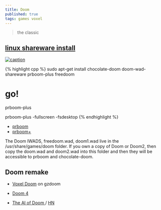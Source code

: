 ```yaml
---
title: Doom
published: true
tags: games voxel
---
```

> the classic 

## [linux shareware install](http://securitronlinux.com/installing-and-playing-the-classic-pc-doom-game-on-linuxubuntu/)

[![caption](https://img.youtube.com/vi/K0nlO87evhY/0.jpg)](https://www.youtube.com/watch?v=K0nlO87evhY)

{% highlight cpp %}
sudo apt-get install chocolate-doom doom-wad-shareware prboom-plus freedoom

# go!
prboom-plus

prboom-plus -fullscreen -fsdesktop
{% endhighlight %}

- [prboom](http://prboom.sourceforge.net/about.html#history)
- [prboom+](http://prboom-plus.sourceforge.net/)

The Doom IWADS, freedoom.wad, doom1.wad live in the /usr/share/games/doom folder. If you own a copy of Doom or Doom2, then copy the doom.wad and doom2.wad into this folder and then they will be accessible to prboom and chocolate-doom.

## Doom remake
- [Voxel Doom](https://www.youtube.com/watch?v=M-aVt77epQ4) on gzdoom
- [Doom 4](https://archive.org/details/doom_remake_4_download)

- [The AI of Doom ](https://www.gamedeveloper.com/blogs/the-ai-of-doom-1993) / [HN](https://news.ycombinator.com/item?id=31252391)
